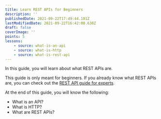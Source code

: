 ```yaml
---
title: Learn REST APIs for Beginners
description: ''
publishedDate: 2021-09-22T17:49:44.101Z
lastModifiedDate: 2021-09-22T16:42:00.638Z
draft: false
coverImage: ''
points: 5
lessons:
    - source: what-is-an-api
    - source: what-is-http
    - source: what-is-rest-api
---
```


<Lead>In this guide, you will learn about what REST APIs are.</Lead>

<Callout>

This guide is only meant for beginners. If you already know what REST APIs are, you can check out the [REST API guide for experts](https://rapidapi.com/learn/rest-apis/rest-api-for-experts).

</Callout>

At the end of this guide, you will know the following:

-   What is an API?
-   What is HTTP?
-   What are REST APIs?

